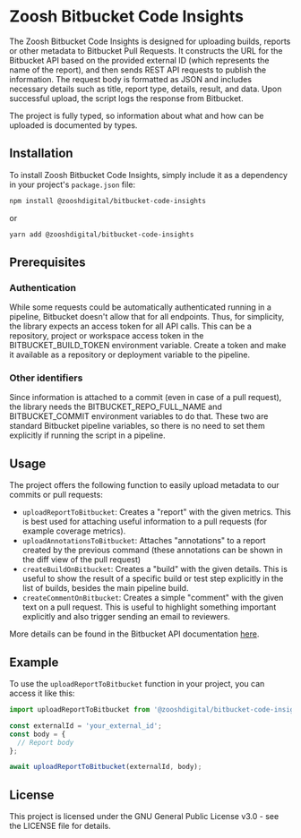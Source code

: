 # Zoosh Bitbucket Code Insights

The Zoosh Bitbucket Code Insights is designed for uploading builds, reports or other metadata to Bitbucket Pull Requests. It constructs the URL for the Bitbucket API based on the provided external ID (which represents the name of the report), and then sends REST API requests to publish the information. The request body is formatted as JSON and includes necessary details such as title, report type, details, result, and data. Upon successful upload, the script logs the response from Bitbucket.

The project is fully typed, so information about what and how can be uploaded is documented by types.

## Installation

To install Zoosh Bitbucket Code Insights, simply include it as a dependency in your project's `package.json` file:

```bash
npm install @zooshdigital/bitbucket-code-insights
```

or

```bash
yarn add @zooshdigital/bitbucket-code-insights
```

## Prerequisites

### Authentication

While some requests could be automatically authenticated running in a pipeline, Bitbucket doesn't allow that for all endpoints. Thus, for simplicity, the library expects an access token for all API calls. This can be a repository, project or workspace access token in the BITBUCKET_BUILD_TOKEN environment variable. Create a token and make it available as a repository or deployment variable to the pipeline.

### Other identifiers

Since information is attached to a commit (even in case of a pull request), the library needs the BITBUCKET_REPO_FULL_NAME and BITBUCKET_COMMIT environment variables to do that. These two are standard Bitbucket pipeline variables, so there is no need to set them explicitly if running the script in a pipeline.

## Usage

The project offers the following function to easily upload metadata to our commits or pull requests:

- `uploadReportToBitbucket`: Creates a "report" with the given metrics. This is best used for attaching useful information to a pull requests (for example coverage metrics).
- `uploadAnnotationsToBitbucket`: Attaches "annotations" to a report created by the previous command (these annotations can be shown in the diff view of the pull request)
- `createBuildOnBitbucket`: Creates a "build" with the given details. This is useful to show the result of a specific build or test step explicitly in the list of builds, besides the main pipeline build.
- `createCommentOnBitbucket`: Creates a simple "comment" with the given text on a pull request. This is useful to highlight something important explicitly and also trigger sending an email to reviewers.

More details can be found in the Bitbucket API documentation [here](https://developer.atlassian.com/cloud/bitbucket/rest/api-group-reports/#api-repositories-workspace-repo-slug-commit-commit-reports-reportid-put).

## Example

To use the `uploadReportToBitbucket` function in your project, you can access it like this:

```typescript
import uploadReportToBitbucket from '@zooshdigital/bitbucket-code-insights';

const externalId = 'your_external_id';
const body = {
  // Report body
};

await uploadReportToBitbucket(externalId, body);
```

## License

This project is licensed under the GNU General Public License v3.0 - see the LICENSE file for details.

